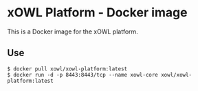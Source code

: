# xOWL Platform - Docker image #

This is a Docker image for the xOWL platform.

## Use ##

```
$ docker pull xowl/xowl-platform:latest
$ docker run -d -p 8443:8443/tcp --name xowl-core xowl/xowl-platform:latest
```

